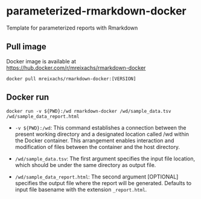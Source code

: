 # parameterized-rmarkdown-docker

Template for parameterized reports with Rmarkdown

## Pull image

Docker image is available at <https://hub.docker.com/r/mreixachs/rmarkdown-docker>

```         
docker pull mreixachs/rmarkdown-docker:[VERSION]
```

## Docker run

```         
docker run -v ${PWD}:/wd rmarkdown-docker /wd/sample_data.tsv /wd/sample_data_report.html
```


- `-v ${PWD}:/wd`: This command establishes a connection between the present working directory and a designated location called /wd within the Docker container. This arrangement enables interaction and modification of files between the container and the host directory.

- `/wd/sample_data.tsv`: The first argument specifies the input file location, which should be under the same directory as output file.

- `/wd/sample_data_report.html`: The second argument [OPTIONAL] specifies the output file where the report will be generated. Defaults to input file basename with the extension `_report.html`.
